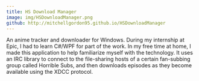 ```yaml
---
title: HS Download Manager 
image: img/HSDownloadManager.png
github: http://mitchellgordon95.github.io/HSDownloadManager
---
```

An anime tracker and downloader for Windows. During my internship at Epic, I had to learn C#/WPF for part of the work. In my free time at home, I made this application to help familiarize myself with the technology. It uses an IRC library to connect to the file-sharing hosts of a certain fan-subbing group called Horrible Subs, and then downloads episodes as they become available using the XDCC protocol.
